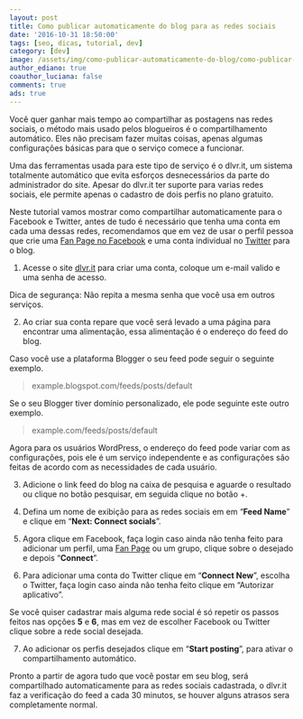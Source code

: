 ```yaml
---
layout: post
title: Como publicar automaticamente do blog para as redes sociais
date: '2016-10-31 18:50:00'
tags: [seo, dicas, tutorial, dev]
category: [dev]
image: /assets/img/como-publicar-automaticamente-do-blog/como-publicar-automaticamente-do-blog.jpg
author_ediano: true
coauthor_luciana: false
comments: true
ads: true
---
```


Você quer ganhar mais tempo ao compartilhar as postagens nas redes sociais, o método mais usado pelos blogueiros é o compartilhamento automático. Eles não precisam fazer muitas coisas, apenas algumas configurações básicas para que o serviço comece a funcionar.

Uma das ferramentas usada para este tipo de serviço é o dlvr.it, um sistema totalmente automático que evita esforços desnecessários da parte do administrador do site. Apesar do dlvr.it ter suporte para varias redes sociais, ele permite apenas o cadastro de dois perfis no plano gratuito.

Neste tutorial vamos mostrar como compartilhar automaticamente para o Facebook e Twitter, antes de tudo é necessário que tenha uma conta em cada uma dessas redes, recomendamos que em vez de usar o perfil pessoa que crie uma <a href="http://www.insideblock.com/post/como-criar-uma-pagina-page-no-facebook.html" target="_blank">Fan Page no Facebook</a> e uma conta individual no <a href="http://www.insideblock.com/post/como-criar-2-contas-no-twitter-com-o.html" target="_blank">Twitter</a> para o blog.

1. Acesse o site <a href="http://dlvr.it/" target="_blank" class="external-link" rel="nofollow">dlvr.it</a> para criar uma conta, coloque um e-mail valido e uma senha de acesso.

Dica de segurança: Não repita a mesma senha que você usa em outros serviços.

2. Ao criar sua conta repare que você será levado a uma página para encontrar uma alimentação, essa alimentação é o endereço do feed do blog.

Caso você use a plataforma Blogger o seu feed pode seguir o seguinte exemplo.

> example.blogspot.com/feeds/posts/default

Se o seu Blogger tiver domínio personalizado, ele pode seguinte este outro exemplo.

> example.com/feeds/posts/default

Agora para os usuários WordPress, o endereço do feed pode variar com as configurações, pois ele é um serviço independente e as configurações são feitas de acordo com as necessidades de cada usuário.

3. Adicione o link feed do blog na caixa de pesquisa e aguarde o resultado ou clique no botão pesquisar, em seguida clique no botão +.

4. Defina um nome de exibição para as redes sociais em em “**Feed Name**” e clique em “**Next: Connect socials**”.

5. Agora clique em Facebook, faça login caso ainda não tenha feito para adicionar um perfil, uma <a href="http://www.insideblock.com/post/como-criar-uma-pagina-page-no-facebook.html" target="_blank">Fan Page</a> ou um grupo, clique sobre o desejado e depois “**Connect**”.

6. Para adicionar uma conta do Twitter clique em “**Connect New**”, escolha o Twitter, faça login caso ainda não tenha feito clique em “Autorizar aplicativo”.

Se você quiser cadastrar mais alguma rede social é só repetir os passos feitos nas opções **5** e **6**, mas em vez de escolher Facebook ou Twitter clique sobre a rede social desejada.

7. Ao adicionar os perfis desejados clique em “**Start posting**”, para ativar o compartilhamento automático.

Pronto a partir de agora tudo que você postar em seu blog, será compartilhado automaticamente para as redes sociais cadastrada, o dlvr.it faz a verificação do feed a cada 30 minutos, se houver alguns atrasos sera completamente normal.
